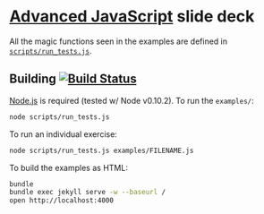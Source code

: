 # [Advanced JavaScript](https://github.com/advanced-js/syllabus) slide deck

All the magic functions seen in the examples are defined in [`scripts/run_tests.js`](scripts/run_tests.js).

## Building [![Build Status](https://travis-ci.org/advanced-js/deck.svg?branch=master)](https://travis-ci.org/advanced-js/deck)

[Node.js](http://nodejs.org) is required (tested w/ Node v0.10.2).  To run the `examples/`:

```bash
node scripts/run_tests.js
```

To run an individual exercise:

```bash
node scripts/run_tests.js examples/FILENAME.js
```

To build the examples as HTML:

```bash
bundle
bundle exec jekyll serve -w --baseurl /
open http://localhost:4000
```
